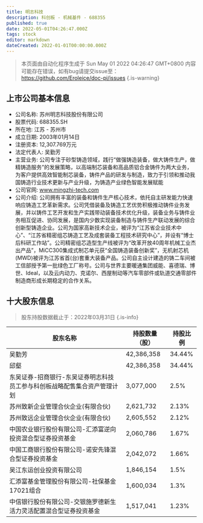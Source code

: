 ```yaml
---
title: 明志科技
description: 科创板 - 机械基件 - 688355
published: true
date: 2022-05-01T04:26:47.000Z
tags: stock
editor: markdown
dateCreated: 2022-01-01T00:00:00.000Z
---
```


> 本页面由自动化程序生成于 Sun May 01 2022 04:26:47 GMT+0800
> 内容可能存在错误，如有bug请提交issue至：https://github.com/Eroleice/doc-pi/issues
{.is-warning}

## 上市公司基本信息
- 公司名称: 苏州明志科技股份有限公司
- 股票代码: 688355.SH
- 所在地: 江苏 - 苏州市
- 成立日期: 2003年01月14日
- 注册资本: 12,307.769万元
- 法定代表人: 吴勤芳
- 主营业务: 公司专注于砂型铸造领域，践行“做强铸造装备，做大铸件生产，做精铸造服务”的发展策略，以高端制芯装备和高品质铝合金铸件为两大业务，为客户提供高效智能制芯装备，铸件产品的研发与制造，致力于引领和推动我国铸造行业技术更新与产业升级，为铸造产业绿色智能发展赋能
- 公司官网: www.mingzhi-tech.com
- 公司介绍: 公司拥有丰富的装备和铸件生产核心技术，依托自主研发能力快速响应铸造工艺革新需求。公司凭借装备及铸造工艺优势积极推动铸件业务发展，并以铸件工艺开发和生产实践带动装备技术优化升级，装备业务与铸件业务相互促进、协同发展，是国内少数实现装备制造与铸件生产联动发展的综合创新型铸造企业。公司为国家高新技术企业，被评为“江苏省企业技术中心”、“江苏省精密组芯铸造工艺及成套装备工程技术研究中心”，并设有“博士后科研工作站”。公司精密组芯造型生产线被评为“改革开放40周年机械工业杰出产品”，MiCC300集成式制芯单元获“全国铸造装备创新奖”，无机射芯机(MWD)被评为江苏省首(台)套重大装备产品。公司自主设计建造的铸二车间被工信部授予第一批绿色工厂称号。公司与世界主要暖通集团威能、喜德瑞、博世、Ideal，以及云内动力、克诺尔、西屋制动等汽车零部件或轨道交通零部件制造商形成长期稳定的合作关系。


## 十大股东信息
> 股东持股数据截止于：2022年03月31日
{.is-info}

| 股东名称 | 持股数量（股） | 持股比例 |
| --- | --- | --- |
| 吴勤芳 | 42,386,358 | 34.44% |
| 邱壑 | 42,386,358 | 34.44% |
| 东吴证券-招商银行-东吴证券明志科技员工参与科创板战略配售集合资产管理计划 | 3,077,000 | 2.5% |
| 苏州致新企业管理合伙企业(有限合伙) | 2,621,732 | 2.13% |
| 苏州致远企业管理合伙企业(有限合伙) | 2,605,552 | 2.12% |
| 中国农业银行股份有限公司-汇添富逆向投资混合型证券投资基金 | 2,060,786 | 1.67% |
| 中国工商银行股份有限公司-诺安先锋混合型证券投资基金 | 2,042,072 | 1.66% |
| 吴江东运创业投资有限公司 | 1,846,154 | 1.5% |
| 汇添富基金管理股份有限公司-社保基金17021组合 | 1,600,034 | 1.3% |
| 中信银行股份有限公司-交银施罗德新生活力灵活配置混合型证券投资基金 | 1,517,041 | 1.23% |





